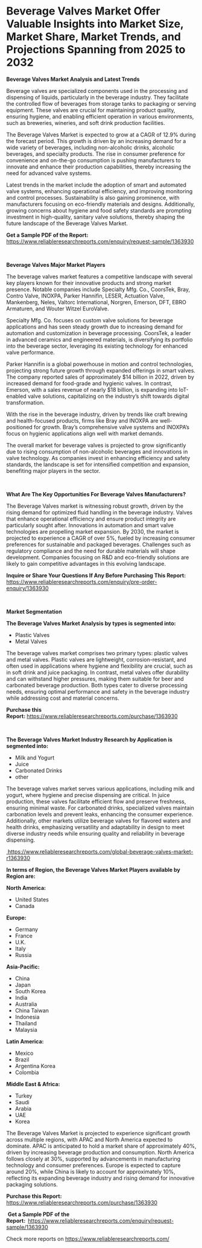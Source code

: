 <p><h1>Beverage Valves Market Offer Valuable Insights into Market Size, Market Share, Market Trends, and Projections Spanning from 2025 to 2032</h1></p><p><strong>Beverage Valves Market Analysis and Latest Trends</strong></p>
<p><p>Beverage valves are specialized components used in the processing and dispensing of liquids, particularly in the beverage industry. They facilitate the controlled flow of beverages from storage tanks to packaging or serving equipment. These valves are crucial for maintaining product quality, ensuring hygiene, and enabling efficient operation in various environments, such as breweries, wineries, and soft drink production facilities.</p><p>The Beverage Valves Market is expected to grow at a CAGR of 12.9% during the forecast period. This growth is driven by an increasing demand for a wide variety of beverages, including non-alcoholic drinks, alcoholic beverages, and specialty products. The rise in consumer preference for convenience and on-the-go consumption is pushing manufacturers to innovate and enhance their production capabilities, thereby increasing the need for advanced valve systems.</p><p>Latest trends in the market include the adoption of smart and automated valve systems, enhancing operational efficiency, and improving monitoring and control processes. Sustainability is also gaining prominence, with manufacturers focusing on eco-friendly materials and designs. Additionally, growing concerns about hygiene and food safety standards are prompting investment in high-quality, sanitary valve solutions, thereby shaping the future landscape of the Beverage Valves Market.</p></p>
<p><strong>Get a Sample PDF of the Report:&nbsp;</strong> <a href="https://www.reliableresearchreports.com/enquiry/request-sample/1363930?utm_campaign=3057&utm_medium=2&utm_source=Github&utm_content=ia&utm_term=10042025&utm_id=beverage-valves">https://www.reliableresearchreports.com/enquiry/request-sample/1363930</a></p>
<p>&nbsp;</p>
<p><strong>Beverage Valves Major Market Players</strong></p>
<p><p>The beverage valves market features a competitive landscape with several key players known for their innovative products and strong market presence. Notable companies include Specialty Mfg. Co., CoorsTek, Bray, Contro Valve, INOXPA, Parker Hannifin, LESER, Actuation Valve, Mankenberg, Neles, Valtorc International, Norgren, Emerson, DFT, EBRO Armaturen, and Wouter Witzel EuroValve.</p><p>Specialty Mfg. Co. focuses on custom valve solutions for beverage applications and has seen steady growth due to increasing demand for automation and customization in beverage processing. CoorsTek, a leader in advanced ceramics and engineered materials, is diversifying its portfolio into the beverage sector, leveraging its existing technology for enhanced valve performance.</p><p>Parker Hannifin is a global powerhouse in motion and control technologies, projecting strong future growth through expanded offerings in smart valves. The company reported sales of approximately $14 billion in 2022, driven by increased demand for food-grade and hygienic valves. In contrast, Emerson, with a sales revenue of nearly $18 billion, is expanding into IoT-enabled valve solutions, capitalizing on the industry’s shift towards digital transformation.</p><p>With the rise in the beverage industry, driven by trends like craft brewing and health-focused products, firms like Bray and INOXPA are well-positioned for growth. Bray’s comprehensive valve systems and INOXPA’s focus on hygienic applications align well with market demands.</p><p>The overall market for beverage valves is projected to grow significantly due to rising consumption of non-alcoholic beverages and innovations in valve technology. As companies invest in enhancing efficiency and safety standards, the landscape is set for intensified competition and expansion, benefiting major players in the sector.</p></p>
<p>&nbsp;</p>
<p><strong>What Are The Key Opportunities For Beverage Valves Manufacturers?</strong></p>
<p><p>The Beverage Valves market is witnessing robust growth, driven by the rising demand for optimized fluid handling in the beverage industry. Valves that enhance operational efficiency and ensure product integrity are particularly sought after. Innovations in automation and smart valve technologies are propelling market expansion. By 2030, the market is projected to experience a CAGR of over 5%, fueled by increasing consumer preferences for sustainable and packaged beverages. Challenges such as regulatory compliance and the need for durable materials will shape development. Companies focusing on R&D and eco-friendly solutions are likely to gain competitive advantages in this evolving landscape.</p></p>
<p><strong>Inquire or Share Your Questions If Any Before Purchasing This Report:</strong> <a href="https://www.reliableresearchreports.com/enquiry/pre-order-enquiry/1363930?utm_campaign=3057&utm_medium=2&utm_source=Github&utm_content=ia&utm_term=10042025&utm_id=beverage-valves">https://www.reliableresearchreports.com/enquiry/pre-order-enquiry/1363930</a></p>
<p>&nbsp;</p>
<p><strong>Market Segmentation</strong></p>
<p><strong>The Beverage Valves Market Analysis by types is segmented into:</strong></p>
<p><ul><li>Plastic Valves</li><li>Metal Valves</li></ul></p>
<p><p>The beverage valves market comprises two primary types: plastic valves and metal valves. Plastic valves are lightweight, corrosion-resistant, and often used in applications where hygiene and flexibility are crucial, such as in soft drink and juice packaging. In contrast, metal valves offer durability and can withstand higher pressures, making them suitable for beer and carbonated beverage production. Both types cater to diverse processing needs, ensuring optimal performance and safety in the beverage industry while addressing cost and material concerns.</p></p>
<p><strong>Purchase this Report:&nbsp;</strong><a href="https://www.reliableresearchreports.com/purchase/1363930?utm_campaign=3057&utm_medium=2&utm_source=Github&utm_content=ia&utm_term=10042025&utm_id=beverage-valves">https://www.reliableresearchreports.com/purchase/1363930</a></p>
<p>&nbsp;</p>
<p><strong>The Beverage Valves Market Industry Research by Application is segmented into:</strong></p>
<p><ul><li>Milk and Yogurt</li><li>Juice</li><li>Carbonated Drinks</li><li>other</li></ul></p>
<p><p>The beverage valves market serves various applications, including milk and yogurt, where hygiene and precise dispensing are critical. In juice production, these valves facilitate efficient flow and preserve freshness, ensuring minimal waste. For carbonated drinks, specialized valves maintain carbonation levels and prevent leaks, enhancing the consumer experience. Additionally, other markets utilize beverage valves for flavored waters and health drinks, emphasizing versatility and adaptability in design to meet diverse industry needs while ensuring quality and reliability in beverage dispensing.</p></p>
<p><a href="https://www.reliableresearchreports.com/global-beverage-valves-market-r1363930?utm_campaign=3057&utm_medium=2&utm_source=Github&utm_content=ia&utm_term=10042025&utm_id=beverage-valves">&nbsp;https://www.reliableresearchreports.com/global-beverage-valves-market-r1363930</a></p>
<p><strong>In terms of Region, the Beverage Valves Market Players available by Region are:</strong></p>
<p>
    <p> <strong> North America: </strong>
        <ul>
            <li>United States</li>
            <li>Canada</li>
        </ul>
        </p> 
    <p> <strong> Europe: </strong>
        <ul>
            <li>Germany</li>
            <li>France</li>
            <li>U.K.</li>
            <li>Italy</li>
            <li>Russia</li>
        </ul>
        </p> 
    <p> <strong> Asia-Pacific: </strong>
        <ul>
            <li>China</li>
            <li>Japan</li>
            <li>South Korea</li>
            <li>India</li>
            <li>Australia</li>
            <li>China Taiwan</li>
            <li>Indonesia</li>
            <li>Thailand</li>
            <li>Malaysia</li>
        </ul>
        </p> 
    <p> <strong> Latin America: </strong>
        <ul>
            <li>Mexico</li>
            <li>Brazil</li>
            <li>Argentina Korea</li>
            <li>Colombia</li>
        </ul>
        </p> 
    <p> <strong> Middle East & Africa: </strong>
        <ul>
            <li>Turkey</li>
            <li>Saudi</li>
            <li>Arabia</li>
            <li>UAE</li>
            <li>Korea</li>
        </ul>
    </p>
    </p>
<p><p>The Beverage Valves Market is projected to experience significant growth across multiple regions, with APAC and North America expected to dominate. APAC is anticipated to hold a market share of approximately 40%, driven by increasing beverage production and consumption. North America follows closely at 30%, supported by advancements in manufacturing technology and consumer preferences. Europe is expected to capture around 20%, while China is likely to account for approximately 10%, reflecting its expanding beverage industry and rising demand for innovative packaging solutions.</p></p>
<p><strong>Purchase this Report: </strong><a href="https://www.reliableresearchreports.com/purchase/1363930?utm_campaign=3057&utm_medium=2&utm_source=Github&utm_content=ia&utm_term=10042025&utm_id=beverage-valves">https://www.reliableresearchreports.com/purchase/1363930</a></p>
<p>&nbsp;<strong>Get a Sample PDF of the Report:&nbsp;&nbsp;</strong><a href="https://www.reliableresearchreports.com/enquiry/request-sample/1363930?utm_campaign=3057&utm_medium=2&utm_source=Github&utm_content=ia&utm_term=10042025&utm_id=beverage-valves">https://www.reliableresearchreports.com/enquiry/request-sample/1363930</a></p>
<p><strong></strong></p>
<p>Check more reports on <a href="https://www.reliableresearchreports.com/?utm_campaign=3057&utm_medium=2&utm_source=Github&utm_content=ia&utm_term=10042025&utm_id=beverage-valves">https://www.reliableresearchreports.com/</a></p>